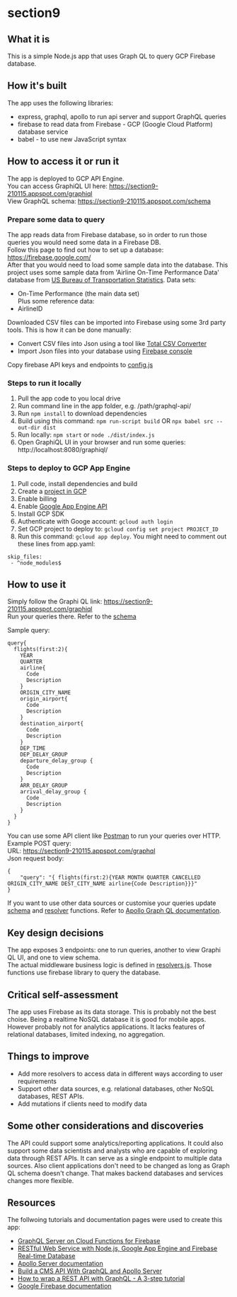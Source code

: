 # section9

## What it is
This is a simple Node.js app that uses Graph QL to query GCP Firebase database.  

## How it's built
The app uses the following libraries:  
- express, graphql, apollo to run api server and support GraphQL queries
- firebase to read data from Firebase - GCP (Google Cloud Platform) database service
- babel - to use new JavaScript syntax

## How to access it or run it
The app is deployed to GCP API Engine.  
You can access GraphiQL UI here: https://section9-210115.appspot.com/graphiql  
View GraphQL schema: https://section9-210115.appspot.com/schema

### Prepare some data to query
The app reads data from Firebase database, so in order to run those queries you would need some data in a Firebase DB.  
Follow this page to find out how to set up a database: https://firebase.google.com/  
After that you would need to load some sample data into the database. This project uses some sample data from 'Airline On-Time Performance Data' database from [US Bureau of Transportation Statistics](https://www.transtats.bts.gov/Tables.asp?DB_ID=120). Data sets:  
- On-Time Performance (the main data set)  
Plus some reference data:
- AirlineID

Downloaded CSV files can be imported into Firebase using some 3rd party tools. This is how it can be done manually:  
- Convert CSV files into Json using a tool like [Total CSV Converter](https://www.coolutils.com/TotalCSVConverter)
- Import Json files into your database using [Firebase console](https://support.google.com/firebase/answer/6386780?hl=en)

Copy firebase API keys and endpoints to [config.js](graphql-api/src/config.js)  


### Steps to run it locally
1. Pull the app code to you local drive
2. Run command line in the app folder, e.g. /path/graphql-api/
3. Run `npm install` to download dependencies
4. Build using this command: `npm run-script build` OR `npx babel src --out-dir dist`
5. Run locally: `npm start` or `node ./dist/index.js`
6. Open GraphiQL UI in your browser and run some queries: http://localhost:8080/graphiql/

### Steps to deploy to GCP App Engine
1. Pull code, install dependencies and build
2. Create a [project in GCP](https://cloud.google.com/resource-manager/docs/creating-managing-projects)
3. Enable billing
4. Enable [Google App Engine API](https://support.google.com/cloud/answer/6158841?hl=en)
5. Install GCP SDK
6. Authenticate with Googe account: `gcloud auth login`
7. Set GCP project to deploy to: `gcloud config set project PROJECT_ID`
8. Run this command: `gcloud app deploy`. You might need to comment out these lines from app.yaml:
```
skip_files:
 - ^node_modules$
```


## How to use it
Simply follow the Graphi QL link: https://section9-210115.appspot.com/graphiql  
Run your queries there. Refer to the [schema](https://section9-210115.appspot.com/schema)
  
Sample query:  
```
query{
  flights(first:2){
    YEAR
    QUARTER    
    airline{
      Code
      Description
    }
    ORIGIN_CITY_NAME
    origin_airport{
      Code
      Description
    }
    destination_airport{
      Code
      Description
    }
    DEP_TIME
    DEP_DELAY_GROUP
    departure_delay_group {
      Code
      Description
    }
    ARR_DELAY_GROUP
    arrival_delay_group {
      Code
      Description
    }
  }
}
```

You can use some API client like [Postman](https://www.getpostman.com/) to run your queries over HTTP. Example POST query:  
URL: https://section9-210115.appspot.com/graphql  
Json request body:
```
{
	"query": "{ flights(first:2){YEAR MONTH QUARTER CANCELLED ORIGIN_CITY_NAME DEST_CITY_NAME airline{Code Description}}}"
}
```  

If you want to use other data sources or customise your queries update [schema](/graphql-api/src/data/schema.js) and [resolver](/graphql-api/src/data/resolvers.js) functions. Refer to [Apollo Graph QL documentation](https://www.apollographql.com/docs/graphql-tools/generate-schema.html).  

## Key design decisions
The app exposes 3 endpoints: one to run queries, another to view Graphi QL UI, and one to view schema.  
The actual middleware business logic is defined in [resolvers.js](/graphql-api/src/data/resolvers.js). Those functions use firebase library to query the database.

## Critical self-assessment
The app uses Firebase as its data storage. This is probably not the best choise. Being a realtime NoSQL database it is good for mobile apps. However probably not for analytics applications. It lacks features of relational databases, limited indexing, no aggregation.

## Things to improve
- Add more resolvers to access data in different ways according to user requirements
- Support other data sources, e.g. relational databases, other NoSQL databases, REST APIs.
- Add mutations if clients need to modify data

## Some other considerations and discoveries
The API could support some analytics/reporting applications. It could also support some data scientists and analysts who are capable of exploring data through REST APIs. It can serve as a single endpoint to multiple data sources. Also client applications don't need to be changed as long as Graph QL schema doesn't change. That makes backend databases and services changes more flexible.

## Resources
The follwoing tutorials and documentation pages were used to create this app:
- [GraphQL Server on Cloud Functions for Firebase](https://codeburst.io/graphql-server-on-cloud-functions-for-firebase-ae97441399c0)
- [RESTful Web Service with Node.js, Google App Engine and Firebase Real-time Database](https://medium.com/@csgsajeewa/restful-web-service-with-node-js-google-app-engine-and-firebase-48910b0b16a7)
- [Apollo Server documentation](https://www.apollographql.com/docs/apollo-server/)
- [Build a CMS API With GraphQL and Apollo Server](https://blog.manifold.co/build-a-cms-api-with-graphql-and-apollo-server-ae6a5d5c7fb3)
- [How to wrap a REST API with GraphQL - A 3-step tutorial](https://www.prisma.io/blog/how-to-wrap-a-rest-api-with-graphql-8bf3fb17547d/)
- [Google Firebase documentation](https://firebase.google.com)